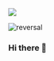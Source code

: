 <img src="https://capsule-render.vercel.app/api?type=waving&color=gradient&height=200&section=header&text=GUUN&fontSize=90&&animation= fadeIn" />

![reversal](https://capsule-render.vercel.app/api?type=rect&text=CODEnter&fontAlign=center&fontSize=30&descAlign=60&descAlignY=50&theme=radical)




### Hi there 👋

<!--
**GUUNNIA/GUUNNIA** is a ✨ _special_ ✨ repository because its `README.md` (this file) appears on your GitHub profile.

Here are some ideas to get you started:

- 🔭 I’m currently working on ...
- 🌱 I’m currently learning ...
- 👯 I’m looking to collaborate on ...
- 🤔 I’m looking for help with ...
- 💬 Ask me about ...
- 📫 How to reach me: ...
- 😄 Pronouns: ...
- ⚡ Fun fact: ...
-->
